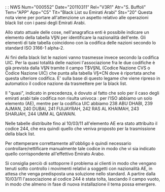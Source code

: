  :  : NWS Num="000552" Date="20110311" Rel="V3R1" Atr="S. Buffoli" Tem="APP" App="C5" Tit="Black List su Emirati Arabi" Sts="20"
Questa nota viene per portare all'attenzione un aspetto relativo alle operazioni black list con i paesi degli Emirati Arabi.

Allo stato attuale delle cose, nell'anagrafica enti è possibile indicare un elemento della tabella
V§N per identificare la nazionalità dell'ente. Gli elementi di tale tabella coincidono con la codifica delle nazioni secondo lo standard ISO 3166-1 alpha-2.

Ai fini della black list le nazioni vanno trasmesse invece secondo la codifica UIC. Per la quasi totalità delle nazioni l'associazione fra le due codifiche è già prevista dalla V§N tramite il campo
T$V§NL (Codice Nazione CVS o Codice Nazione UIC) che punta alla tabella V§\*CN dove è riportata anche
questa ulteriore codifica. E' sulla base di questo legame che viene ripreso in automatico il codice
nazione da trasmettere per la black list.

Il "quasi", indicato in precedenza, è dovuto al fatto che solo per il caso degli emirati arabi tale codifica non risulta univoca :  per l'ISO abbiamo un solo elemento (AE), mentre per la codifica UIC abbiamo 238 ABU DHABI, 239 AJMAN, 240 DUBAI, 241 FUIJAYRAH, 242 RAS AL KHAIMAH, 243 SHARJAH, 244 UMM AL QAIWAIN.

Nelle tabelle distribuite fino al 10/03/11 all'elemento AE era stato attribuito il codice 244, che era quindi quello che veniva proposto per la trasmissione della black list.

Per ottemperare correttamente all'obbligo è quindi necessario controllare/rettificare manualmente tale codice in modo che vi sia indicato quello corrispondente all'effettivo Emirato Arabo.

Si consiglia perciò di sottoporre il problema ai clienti in modo che vengano tenuti sotto controllo
i movimenti relativi a soggetti con nazionalità AE, in attesa che venga predisposta una soluzione nello standard. A partire dalla 10/03/11 l'associazione al codice 244 è stata tolta, lasciando il 
campo vuoto, in modo che almeno in fase di nuova installazione il tema possa emergere.

